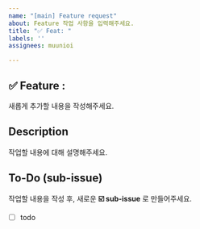 ```yaml
---
name: "[main] Feature request"
about: Feature 작업 사항을 입력해주세요.
title: "✅ Feat: "
labels: ''
assignees: muunioi

---
```


## ✅ Feature :
새롭게 추가할 내용을 작성해주세요.

## Description
작업할 내용에 대해 설명해주세요.

## To-Do (sub-issue)
작업할 내용을 작성 후, 새로운 **☑️ sub-issue** 로 만들어주세요.
- [ ] todo
